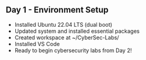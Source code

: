 ## Day 1 - Environment Setup

- Installed Ubuntu 22.04 LTS (dual boot)
- Updated system and installed essential packages
- Created workspace at ~/CyberSec-Labs/
- Installed VS Code
- Ready to begin cybersecurity labs from Day 2!

